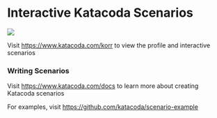 # Interactive Katacoda Scenarios

[![](http://shields.katacoda.com/katacoda/korr/count.svg)](https://www.katacoda.com/korr "Get your profile on Katacoda.com")

Visit https://www.katacoda.com/korr to view the profile and interactive scenarios

### Writing Scenarios
Visit https://www.katacoda.com/docs to learn more about creating Katacoda scenarios

For examples, visit https://github.com/katacoda/scenario-example
